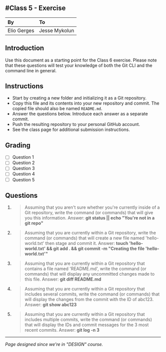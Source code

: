 
#Class 5 - Exercise
---
|By|To|
|:-------------|:--------------|
|Elio Gerges|Jesse Mykolun|

## Introduction
Use this document as a starting point for the Class 6 exercise. Please note that these questions will test your knowledge of both the Git CLI and the command line in general.

## Instructions
- Start by creating a new folder and initializing it as a Git repository.
- Copy this file and its contents into your new repository and commit. The copied file should also be named `README.md`.
- Answer the questions below. Introduce each answer as a separate commit.
- Push the resulting repository to your personal GitHub account.
- See the class page for additional submission instructions.

## Grading
- [ ] Question 1
- [ ] Question 2
- [ ] Question 3
- [ ] Question 4
- [ ] Question 5

## Questions
1. > Assuming that you aren't sure whether you're currently inside of a Git repository, write the command (or commands) that will give you this information.
Answer: **git status || echo "You're not in a git repo"**

2. > Assuming that you are currently within a Git repository, write the command (or commands) that will create a new file named 'hello-world.txt' then stage and commit it.
Answer: **touch 'hello-world.txt' && git add . && git commit -m "Creating the file 'hello-world.txt'"**

3. > Assuming that you are currently within a Git repository that contains a file named 'README.md', write the command (or commands) that will display any uncommitted changes made to this file.
Answer: **git diff README.md**

4. > Assuming that you are currently within a Git repository that includes several commits, write the command (or commands) that will display the changes from the commit with the ID of abc123.
Answer: **git show abc123**

5. > Assuming that you are currently within a Git repository that includes multiple commits, write the command (or commands) that will display the IDs and commit messages for the 3 most recent commits.
Answer: **git log -n 3**

---
*Page designed since we're in "DESIGN" course.*